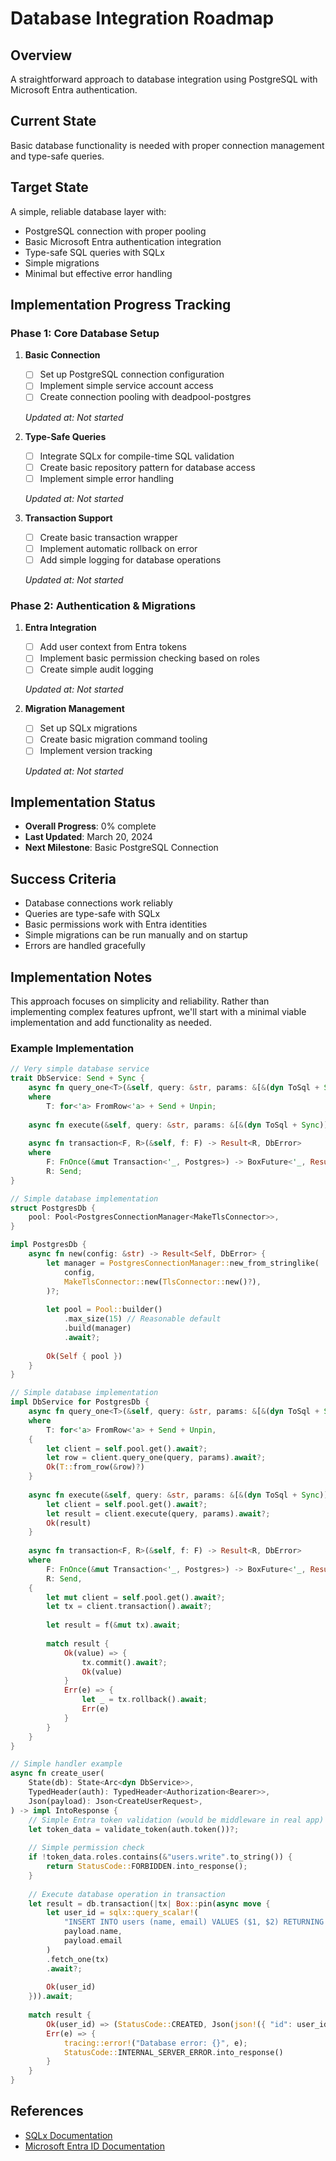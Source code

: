 # Database Integration Roadmap

## Overview
A straightforward approach to database integration using PostgreSQL with Microsoft Entra authentication.

## Current State
Basic database functionality is needed with proper connection management and type-safe queries.

## Target State
A simple, reliable database layer with:
- PostgreSQL connection with proper pooling
- Basic Microsoft Entra authentication integration
- Type-safe SQL queries with SQLx
- Simple migrations
- Minimal but effective error handling

## Implementation Progress Tracking

### Phase 1: Core Database Setup
1. **Basic Connection**
   - [ ] Set up PostgreSQL connection configuration
   - [ ] Implement simple service account access
   - [ ] Create connection pooling with deadpool-postgres
   
   *Updated at: Not started*

2. **Type-Safe Queries**
   - [ ] Integrate SQLx for compile-time SQL validation
   - [ ] Create basic repository pattern for database access
   - [ ] Implement simple error handling
   
   *Updated at: Not started*

3. **Transaction Support**
   - [ ] Create basic transaction wrapper
   - [ ] Implement automatic rollback on error
   - [ ] Add simple logging for database operations
   
   *Updated at: Not started*

### Phase 2: Authentication & Migrations
1. **Entra Integration**
   - [ ] Add user context from Entra tokens
   - [ ] Implement basic permission checking based on roles
   - [ ] Create simple audit logging
   
   *Updated at: Not started*

2. **Migration Management**
   - [ ] Set up SQLx migrations
   - [ ] Create basic migration command tooling
   - [ ] Implement version tracking
   
   *Updated at: Not started*

## Implementation Status
- **Overall Progress**: 0% complete
- **Last Updated**: March 20, 2024
- **Next Milestone**: Basic PostgreSQL Connection

## Success Criteria
- Database connections work reliably
- Queries are type-safe with SQLx
- Basic permissions work with Entra identities
- Simple migrations can be run manually and on startup
- Errors are handled gracefully

## Implementation Notes
This approach focuses on simplicity and reliability. Rather than implementing complex features upfront, we'll start with a minimal viable implementation and add functionality as needed.

### Example Implementation

```rust
// Very simple database service
trait DbService: Send + Sync {
    async fn query_one<T>(&self, query: &str, params: &[&(dyn ToSql + Sync)]) -> Result<T, DbError>
    where
        T: for<'a> FromRow<'a> + Send + Unpin;
        
    async fn execute(&self, query: &str, params: &[&(dyn ToSql + Sync)]) -> Result<u64, DbError>;
    
    async fn transaction<F, R>(&self, f: F) -> Result<R, DbError>
    where
        F: FnOnce(&mut Transaction<'_, Postgres>) -> BoxFuture<'_, Result<R, DbError>> + Send,
        R: Send;
}

// Simple database implementation
struct PostgresDb {
    pool: Pool<PostgresConnectionManager<MakeTlsConnector>>,
}

impl PostgresDb {
    async fn new(config: &str) -> Result<Self, DbError> {
        let manager = PostgresConnectionManager::new_from_stringlike(
            config,
            MakeTlsConnector::new(TlsConnector::new()?),
        )?;
        
        let pool = Pool::builder()
            .max_size(15) // Reasonable default
            .build(manager)
            .await?;
        
        Ok(Self { pool })
    }
}

// Simple database implementation
impl DbService for PostgresDb {
    async fn query_one<T>(&self, query: &str, params: &[&(dyn ToSql + Sync)]) -> Result<T, DbError>
    where
        T: for<'a> FromRow<'a> + Send + Unpin,
    {
        let client = self.pool.get().await?;
        let row = client.query_one(query, params).await?;
        Ok(T::from_row(&row)?)
    }
    
    async fn execute(&self, query: &str, params: &[&(dyn ToSql + Sync)]) -> Result<u64, DbError> {
        let client = self.pool.get().await?;
        let result = client.execute(query, params).await?;
        Ok(result)
    }
    
    async fn transaction<F, R>(&self, f: F) -> Result<R, DbError>
    where
        F: FnOnce(&mut Transaction<'_, Postgres>) -> BoxFuture<'_, Result<R, DbError>> + Send,
        R: Send,
    {
        let mut client = self.pool.get().await?;
        let tx = client.transaction().await?;
        
        let result = f(&mut tx).await;
        
        match result {
            Ok(value) => {
                tx.commit().await?;
                Ok(value)
            }
            Err(e) => {
                let _ = tx.rollback().await;
                Err(e)
            }
        }
    }
}

// Simple handler example
async fn create_user(
    State(db): State<Arc<dyn DbService>>,
    TypedHeader(auth): TypedHeader<Authorization<Bearer>>,
    Json(payload): Json<CreateUserRequest>,
) -> impl IntoResponse {
    // Simple Entra token validation (would be middleware in real app)
    let token_data = validate_token(auth.token())?;
    
    // Simple permission check
    if !token_data.roles.contains(&"users.write".to_string()) {
        return StatusCode::FORBIDDEN.into_response();
    }
    
    // Execute database operation in transaction
    let result = db.transaction(|tx| Box::pin(async move {
        let user_id = sqlx::query_scalar!(
            "INSERT INTO users (name, email) VALUES ($1, $2) RETURNING id",
            payload.name,
            payload.email
        )
        .fetch_one(tx)
        .await?;
        
        Ok(user_id)
    })).await;
    
    match result {
        Ok(user_id) => (StatusCode::CREATED, Json(json!({ "id": user_id }))).into_response(),
        Err(e) => {
            tracing::error!("Database error: {}", e);
            StatusCode::INTERNAL_SERVER_ERROR.into_response()
        }
    }
}
```

## References
- [SQLx Documentation](https://github.com/launchbadge/sqlx)
- [Microsoft Entra ID Documentation](https://docs.microsoft.com/en-us/azure/active-directory/) 